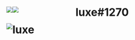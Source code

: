 <h1 align="center">luxe#1270

  
<div style="display: flex; margin-top: -32px;">
    <a href="https://github.com/VissiinLuxe">
      <img align="center" src="https://github-readme-stats.vercel.app/api/wakatime?username=luxe&hide_border=true&theme=omni" />
    </a>
    <a href="https://github.com/VissiinLuxe">
      <img align="center" src="https://github-readme-stats.vercel.app/api/top-langs/?username=VissiinLuxe&layout=full&hide_border=true&theme=omni" />
    </a>
</div>
  
  <p align="left"><img src="https://komarev.com/ghpvc/?username=VISSIINLUXE" alt="luxe" /></p>

